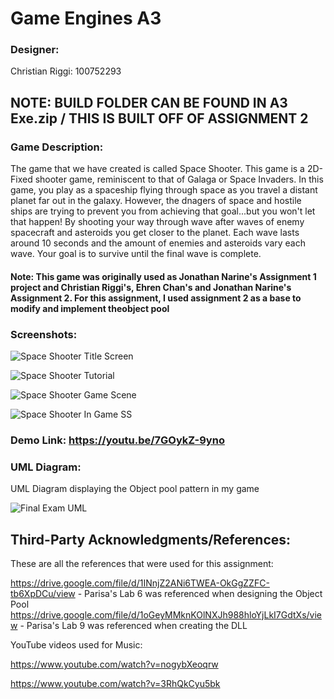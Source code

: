 # Game Engines A3

### Designer:

Christian Riggi: 100752293

## NOTE: BUILD FOLDER CAN BE FOUND IN A3 Exe.zip / THIS IS BUILT OFF OF ASSIGNMENT 2


### Game Description:
The game that we have created is called Space Shooter. This game is a 2D-Fixed shooter game, reminiscent to that of Galaga or Space Invaders. In this game, you play as a spaceship flying through space as you travel a distant planet far out in the galaxy. However, the dnagers of space and hostile ships are trying to prevent you from achieving that goal...but you won't let that happen! By shooting your way through wave after waves of enemy spacecraft and asteroids you get closer to the planet. Each wave lasts around 10 seconds and the amount of enemies and asteroids vary each wave. Your goal is to survive until the final wave is complete.

#### Note: This game was originally used as Jonathan Narine's Assignment 1 project and Christian Riggi's, Ehren Chan's and Jonathan Narine's Assignment 2. For this assignment, I used assignment 2 as a base to modify and implement theobject pool

### Screenshots:

![Space Shooter Title Screen](https://user-images.githubusercontent.com/56273491/140454085-32bb1a1a-8f44-4f61-9317-d6e82e2bee4f.png)

![Space Shooter Tutorial ](https://user-images.githubusercontent.com/56273491/140454093-d753e577-b4e6-419b-8a36-33dea2b643eb.png)

![Space Shooter Game Scene](https://user-images.githubusercontent.com/56273491/140454102-e4f8436e-815d-45da-9be5-b6e6039d5250.png)

![Space Shooter In Game SS](https://user-images.githubusercontent.com/56273491/140454118-587b6b68-1169-4fee-8416-27533ec6b86b.png)

### Demo Link: https://youtu.be/7GOykZ-9yno

### UML Diagram: 

UML Diagram displaying the Object pool pattern in my game

![Final Exam UML](https://user-images.githubusercontent.com/56273491/146615064-8ac07059-25a6-4ea5-8daa-75fe3c625900.png)

## Third-Party Acknowledgments/References:

These are all the references that were used for this assignment:

https://drive.google.com/file/d/1INnjZ2ANi6TWEA-OkGgZZFC-tb6XpDCu/view - Parisa's Lab 6 was referenced when designing the Object Pool
https://drive.google.com/file/d/1oGeyMMknKOlNXJh988hloYjLkI7GdtXs/view - Parisa's Lab 9 was referenced when creating the DLL

YouTube videos used for Music:

https://www.youtube.com/watch?v=nogybXeoqrw

https://www.youtube.com/watch?v=3RhQkCyu5bk

